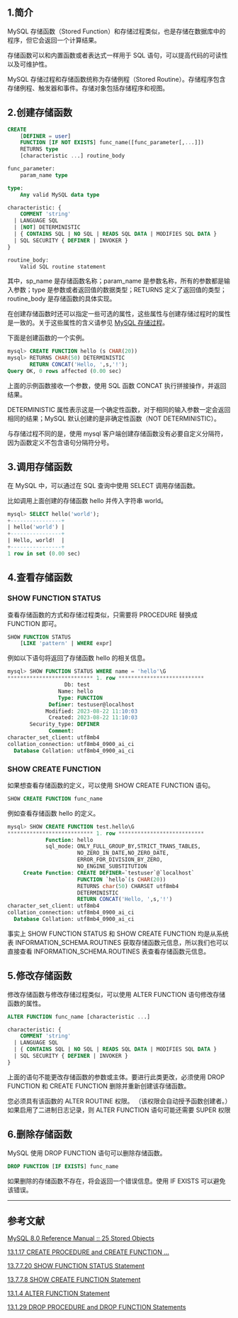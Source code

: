 ﻿## 1.简介
MySQL 存储函数（Stored Function）和存储过程类似，也是存储在数据库中的程序，但它会返回一个计算结果。

存储函数可以和内置函数或者表达式一样用于 SQL 语句，可以提高代码的可读性以及可维护性。

MySQL 存储过程和存储函数统称为存储例程（Stored Routine）。存储程序包含存储例程、触发器和事件。存储对象包括存储程序和视图。
## 2.创建存储函数
```sql
CREATE
    [DEFINER = user]
    FUNCTION [IF NOT EXISTS] func_name([func_parameter[,...]])
    RETURNS type
    [characteristic ...] routine_body

func_parameter:
    param_name type

type:
    Any valid MySQL data type

characteristic: {
    COMMENT 'string'
  | LANGUAGE SQL
  | [NOT] DETERMINISTIC
  | { CONTAINS SQL | NO SQL | READS SQL DATA | MODIFIES SQL DATA }
  | SQL SECURITY { DEFINER | INVOKER }
}

routine_body:
    Valid SQL routine statement
```

其中，sp_name 是存储函数名称；param_name 是参数名称，所有的参数都是输入参数；type 是参数或者返回值的数据类型；RETURNS 定义了返回值的类型；routine_body 是存储函数的具体实现。

在创建存储函数时还可以指定一些可选的属性，这些属性与创建存储过程时的属性是一致的。关于这些属性的含义请参见 [MySQL 存储过程](https://blog.csdn.net/K346K346/article/details/51801977)。

下面是创建函数的一个实例。
```sql
mysql> CREATE FUNCTION hello (s CHAR(20))
mysql> RETURNS CHAR(50) DETERMINISTIC
       RETURN CONCAT('Hello, ',s,'!');
Query OK, 0 rows affected (0.00 sec)
```
上面的示例函数接收一个参数，使用 SQL 函数 CONCAT 执行拼接操作，并返回结果。 

DETERMINISTIC 属性表示这是一个确定性函数，对于相同的输入参数一定会返回相同的结果；MySQL 默认创建的是非确定性函数（NOT DETERMINISTIC）。

与存储过程不同的是，使用  mysql 客户端创建存储函数没有必要自定义分隔符，因为函数定义不包含语句分隔符分号。
## 3.调用存储函数
在 MySQL 中，可以通过在 SQL 查询中使用 SELECT 调用存储函数。

比如调用上面创建的存储函数 hello 并传入字符串 world。
```sql
mysql> SELECT hello('world');
+----------------+
| hello('world') |
+----------------+
| Hello, world!  |
+----------------+
1 row in set (0.00 sec)
```
## 4.查看存储函数
### SHOW FUNCTION STATUS
查看存储函数的方式和存储过程类似，只需要将 PROCEDURE 替换成 FUNCTION 即可。
```sql
SHOW FUNCTION STATUS
    [LIKE 'pattern' | WHERE expr]
```
例如以下语句将返回了存储函数 hello 的相关信息。
```sql
mysql> SHOW FUNCTION STATUS WHERE name = 'hello'\G
*************************** 1. row ***************************
                  Db: test
                Name: hello
                Type: FUNCTION
             Definer: testuser@localhost
            Modified: 2023-08-22 11:10:03
             Created: 2023-08-22 11:10:03
       Security_type: DEFINER
             Comment:
character_set_client: utf8mb4
collation_connection: utf8mb4_0900_ai_ci
  Database Collation: utf8mb4_0900_ai_ci
```
### SHOW CREATE FUNCTION
如果想查看存储函数的定义，可以使用 SHOW CREATE FUNCTION 语句。
```sql
SHOW CREATE FUNCTION func_name
```
例如查看存储函数 hello 的定义。
```sql
mysql> SHOW CREATE FUNCTION test.hello\G
*************************** 1. row ***************************
            Function: hello
            sql_mode: ONLY_FULL_GROUP_BY,STRICT_TRANS_TABLES,
                      NO_ZERO_IN_DATE,NO_ZERO_DATE,
                      ERROR_FOR_DIVISION_BY_ZERO,
                      NO_ENGINE_SUBSTITUTION
     Create Function: CREATE DEFINER=`testuser`@`localhost`
                      FUNCTION `hello`(s CHAR(20))
                      RETURNS char(50) CHARSET utf8mb4
                      DETERMINISTIC
                      RETURN CONCAT('Hello, ',s,'!')
character_set_client: utf8mb4
collation_connection: utf8mb4_0900_ai_ci
  Database Collation: utf8mb4_0900_ai_ci
```
事实上 SHOW FUNCTION STATUS 和 SHOW CREATE FUNCTION 均是从系统表 INFORMATION_SCHEMA.ROUTINES 获取存储函数元信息，所以我们也可以直接查看 INFORMATION_SCHEMA.ROUTINES 表查看存储函数元信息。
## 5.修改存储函数
修改存储函数与修改存储过程类似，可以使用 ALTER FUNCTION 语句修改存储函数的属性。
```sql
ALTER FUNCTION func_name [characteristic ...]

characteristic: {
    COMMENT 'string'
  | LANGUAGE SQL
  | { CONTAINS SQL | NO SQL | READS SQL DATA | MODIFIES SQL DATA }
  | SQL SECURITY { DEFINER | INVOKER }
}
```
上面的语句不能更改存储函数的参数或主体。要进行此类更改，必须使用 DROP FUNCTION 和 CREATE FUNCTION 删除并重新创建该存储函数。

您必须具有该函数的 ALTER ROUTINE 权限。 （该权限会自动授予函数创建者。）如果启用了二进制日志记录，则 ALTER FUNCTION 语句可能还需要 SUPER 权限
## 6.删除存储函数
MySQL 使用 DROP FUNCTION 语句可以删除存储函数。
```sql
DROP FUNCTION [IF EXISTS] func_name
```
如果删除的存储函数不存在，将会返回一个错误信息。使用 IF EXISTS 可以避免该错误。

---
## 参考文献
[MySQL 8.0 Reference Manual :: 25 Stored Objects](https://dev.mysql.com/doc/refman/8.0/en/stored-objects.html)

[13.1.17 CREATE PROCEDURE and CREATE FUNCTION ...](https://dev.mysql.com/doc/refman/8.0/en/create-procedure.html)

[13.7.7.20 SHOW FUNCTION STATUS Statement](https://dev.mysql.com/doc/refman/8.0/en/show-function-status.html)

[13.7.7.8 SHOW CREATE FUNCTION Statement](https://dev.mysql.com/doc/refman/8.0/en/show-create-function.html)

[13.1.4 ALTER FUNCTION Statement](https://dev.mysql.com/doc/refman/8.0/en/alter-function.html)

[13.1.29 DROP PROCEDURE and DROP FUNCTION Statements](https://dev.mysql.com/doc/refman/8.0/en/drop-procedure.html)

<Vssue title="存储函数" />